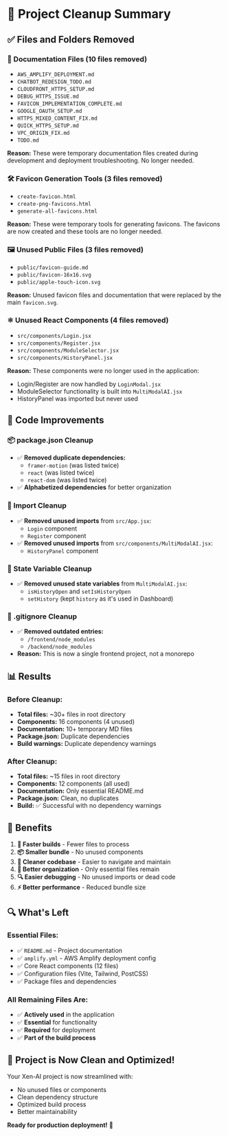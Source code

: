 # 🧹 Project Cleanup Summary

## ✅ **Files and Folders Removed**

### **📄 Documentation Files (10 files removed)**
- `AWS_AMPLIFY_DEPLOYMENT.md`
- `CHATBOT_REDESIGN_TODO.md`
- `CLOUDFRONT_HTTPS_SETUP.md`
- `DEBUG_HTTPS_ISSUE.md`
- `FAVICON_IMPLEMENTATION_COMPLETE.md`
- `GOOGLE_OAUTH_SETUP.md`
- `HTTPS_MIXED_CONTENT_FIX.md`
- `QUICK_HTTPS_SETUP.md`
- `VPC_ORIGIN_FIX.md`
- `TODO.md`

**Reason:** These were temporary documentation files created during development and deployment troubleshooting. No longer needed.

### **🛠️ Favicon Generation Tools (3 files removed)**
- `create-favicon.html`
- `create-png-favicons.html`
- `generate-all-favicons.html`

**Reason:** These were temporary tools for generating favicons. The favicons are now created and these tools are no longer needed.

### **🖼️ Unused Public Files (3 files removed)**
- `public/favicon-guide.md`
- `public/favicon-16x16.svg`
- `public/apple-touch-icon.svg`

**Reason:** Unused favicon files and documentation that were replaced by the main `favicon.svg`.

### **⚛️ Unused React Components (4 files removed)**
- `src/components/Login.jsx`
- `src/components/Register.jsx`
- `src/components/ModuleSelector.jsx`
- `src/components/HistoryPanel.jsx`

**Reason:** These components were no longer used in the application:
- Login/Register are now handled by `LoginModal.jsx`
- ModuleSelector functionality is built into `MultiModalAI.jsx`
- HistoryPanel was imported but never used

## 🔧 **Code Improvements**

### **📦 package.json Cleanup**
- ✅ **Removed duplicate dependencies:**
  - `framer-motion` (was listed twice)
  - `react` (was listed twice)
  - `react-dom` (was listed twice)
- ✅ **Alphabetized dependencies** for better organization

### **📝 Import Cleanup**
- ✅ **Removed unused imports** from `src/App.jsx`:
  - `Login` component
  - `Register` component
- ✅ **Removed unused imports** from `src/components/MultiModalAI.jsx`:
  - `HistoryPanel` component

### **🧹 State Variable Cleanup**
- ✅ **Removed unused state variables** from `MultiModalAI.jsx`:
  - `isHistoryOpen` and `setIsHistoryOpen`
  - `setHistory` (kept `history` as it's used in Dashboard)

### **📁 .gitignore Cleanup**
- ✅ **Removed outdated entries:**
  - `/frontend/node_modules`
  - `/backend/node_modules`
- **Reason:** This is now a single frontend project, not a monorepo

## 📊 **Results**

### **Before Cleanup:**
- **Total files:** ~30+ files in root directory
- **Components:** 16 components (4 unused)
- **Documentation:** 10+ temporary MD files
- **Package.json:** Duplicate dependencies
- **Build warnings:** Duplicate dependency warnings

### **After Cleanup:**
- **Total files:** ~15 files in root directory
- **Components:** 12 components (all used)
- **Documentation:** Only essential README.md
- **Package.json:** Clean, no duplicates
- **Build:** ✅ Successful with no dependency warnings

## 🎯 **Benefits**

1. **🚀 Faster builds** - Fewer files to process
2. **📦 Smaller bundle** - No unused components
3. **🧹 Cleaner codebase** - Easier to navigate and maintain
4. **📝 Better organization** - Only essential files remain
5. **🔍 Easier debugging** - No unused imports or dead code
6. **⚡ Better performance** - Reduced bundle size

## 🔍 **What's Left**

### **Essential Files:**
- ✅ `README.md` - Project documentation
- ✅ `amplify.yml` - AWS Amplify deployment config
- ✅ Core React components (12 files)
- ✅ Configuration files (Vite, Tailwind, PostCSS)
- ✅ Package files and dependencies

### **All Remaining Files Are:**
- ✅ **Actively used** in the application
- ✅ **Essential** for functionality
- ✅ **Required** for deployment
- ✅ **Part of the build process**

## 🎉 **Project is Now Clean and Optimized!**

Your Xen-AI project is now streamlined with:
- No unused files or components
- Clean dependency structure
- Optimized build process
- Better maintainability

**Ready for production deployment!** 🚀
